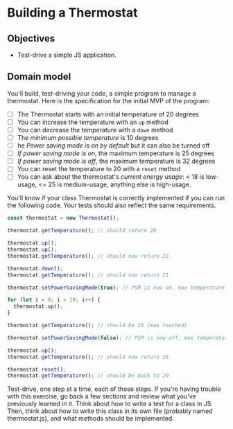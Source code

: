 # Building a Thermostat

## Objectives

- Test-drive a simple JS application.

## Domain model

You'll build, test-driving your code, a simple program to manage a thermostat. Here is the specification for the initial MVP of the program:

- [ ] The Thermostat starts with an initial temperature of 20 degrees
- [ ] You can increase the temperature with an `up` method
- [ ] You can decrease the temperature with a `down` method
- [ ] The _minimum possible temperature_ is 10 degrees
- [ ] he _Power saving mode_ is _on by default_ but it can also be turned off
- [ ] _If power saving mode is on_, the maximum temperature is 25 degrees
- [ ] _If power saving mode is off_, the maximum temperature is 32 degrees
- [ ] You can reset the temperature to 20 with a `reset` method
- [ ] You can ask about the thermostat's _current energy usage_: < 18 is low-usage, <= 25 is medium-usage, anything else is high-usage.

You'll know if your class Thermostat is correctly implemented if you can run the following code. Your tests should also reflect the same requirements.

```javascript
const thermostat = new Thermostat();

thermostat.getTemperature(); // should return 20

thermostat.up();
thermostat.up();
thermostat.getTemperature(); // should now return 22

thermostat.down();
thermostat.getTemperature(); // should now return 21

thermostat.setPowerSavingMode(true); // PSM is now on, max temperature is 25

for (let i = 0; i < 10; i++) {
  thermostat.up();
}

thermostat.getTemperature(); // should be 25 (max reached)

thermostat.setPowerSavingMode(false); // PSM is now off, max temperature is no more 25

thermostat.up();
thermostat.getTemperature(); // should now return 26

thermostat.reset();
thermostat.getTemperature(); // should be back to 20
```

Test-drive, one step at a time, each of those steps. If you're having trouble with this exercise, go back a few sections and review what you've previously learned in it. Think about how to write a test for a class in JS. Then, think about how to write this class in its own file (probably named thermostat.js), and what methods should be implemented.
